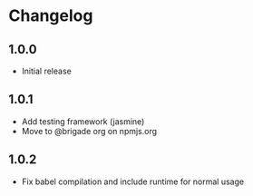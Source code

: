 # Changelog

## 1.0.0

- Initial release

## 1.0.1

- Add testing framework (jasmine)
- Move to @brigade org on npmjs.org

## 1.0.2

- Fix babel compilation and include runtime for normal usage
